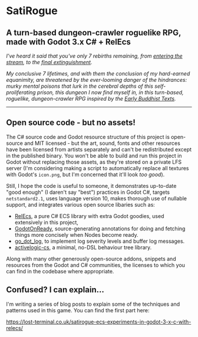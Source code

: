 # SatiRogue

## A turn-based dungeon-crawler roguelike RPG, made with Godot 3.x C# + RelEcs

*I've heard it said that you've only 7 rebirths remaining, from 
[entering the stream](https://en.wikipedia.org/wiki/Sot%C4%81panna), to the 
[final extinguishment](https://en.wikipedia.org/wiki/Arhat).*

*My conclusive 7 lifetimes, and with them the conclusion of my hard-earned equanimity, are threatened by the 
ever-looming danger of the hindrances: murky mental poisons that lurk in the cerebral depths of this self-proliferating prison,
this dungeon I now find myself in, in this turn-based, roguelike, dungeon-crawler RPG inspired by the
[Early Buddhist Texts](https://en.wikipedia.org/wiki/Early_Buddhist_texts).*

---

## Open source code - but no assets!

The C# source code and Godot resource structure of this project is open-source and MIT licensed - but the art, sound, 
fonts and other resources have been licensed from artists separately and can't be redistributed except in the 
published binary. You won't be able to build and run this project in Godot without replacing those assets, as they're
stored on a private LFS server (I'm considering making a script to automatically replace all textures with Godot's 
`icon.png`, but I'm concerned that it'll look *too good*).

Still, I hope the code is useful to someone, it demonstrates up-to-date "good enough" (I daren't say "best") practices 
in Godot C#, targets `netstandard2.1`, uses language version 10, makes thorough use of nullable support, and integrates
various open source libaries such as:

* [RelEcs](https://github.com/Byteron/RelEcs), a pure C# ECS library with extra Godot goodies, used extensively 
in this project,
* [GodotOnReady](https://github.com/31/GodotOnReady), source-generating annotations for doing and fetching things
more concisely when Nodes become ready.
* [go_dot_log](https://github.com/chickensoft-games/go_dot_log), to implement log severity levels and buffer log messages.
* [activelogic-cs](https://github.com/active-logic/activelogic-cs), a minimal, no-DSL behaviour tree library.

Along with many other generously open-source addons, snippets and resources from the Godot and C# communities, the
licenses  to which you can find in the codebase where appropriate.

## Confused? I can explain...

I'm writing a series of blog posts to explain some of the techniques and patterns used in this game. 
You can find the first part here:

https://lost-terminal.co.uk/satirogue-ecs-experiments-in-godot-3-x-c-with-relecs/
